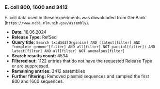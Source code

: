 ### E. coli 800, 1600 and 3412

E. coli data used in these experiments was downloaded from GenBank (`https://www.ncbi.nlm.nih.gov/assembly`).

- **Date:** 18.06.2024
- **Release Type:** RefSeq
- **Query title:** `Search txid562[Organism] AND (latest[filter] AND "complete genome"[filter] AND all[filter] NOT partial[filter]) AND latest[filter] AND all[filter] NOT anomalous[filter]`
- **Search results count:** 4534
- **Filtered out:** 1122 entries that do not have the requested Release Type or are suppressed.
- **Remaining entries:** 3412 assemblies
- **Further filtering:** Removed plasmid sequences and sampled the first 800 and 1600 sequences.


